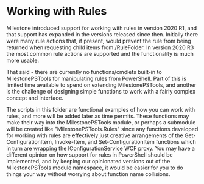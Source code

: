 # Working with Rules

Milestone introduced support for working with rules in version 2020 R1, and that support has expanded in the versions released since then. Initially there were many rule actions that, if present, would prevent the rule from being returned when requesting child items from /RuleFolder. In version 2020 R3 the most common rule actions are supported and the functionality is much more usable.

That said - there are currently no functions/cmdlets built-in to MilestonePSTools for manipulating rules from PowerShell. Part of this is limited time available to spend on extending MilestonePSTools, and another is the challenge of designing simple functions to work with a fairly complex concept and interface.

The scripts in this folder are functional examples of how you can work with rules, and more will be added later as time permits. These functions may make their way into the MilestonePSTools module, or perhaps a submodule will be created like "MilestonePSTools.Rules" since any functions developed for working with rules are effectively just creative arrangements of the Get-ConfigurationItem, Invoke-Item, and Set-ConfigurationItem functions which in turn are wrapping the IConfigurationService WCF proxy. You may have a different opinion on how support for rules in PowerShell should be implemented, and by keeping our opinionated versions out of the MilestonePSTools module namespace, it would be easier for you to do things your way without worrying about function name collisions.
